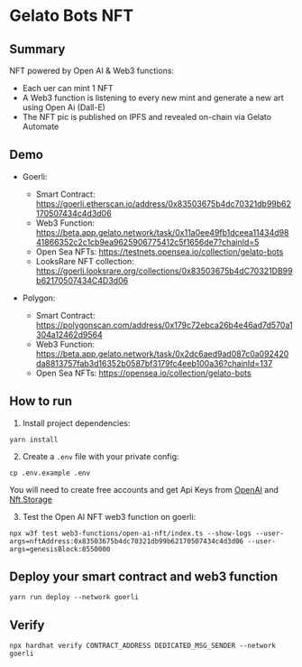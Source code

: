 # Gelato Bots NFT

## Summary

NFT powered by Open AI & Web3 functions:
- Each uer can mint 1 NFT
- A Web3 function is listening to every new mint and generate a new art using Open Ai (Dall-E)
- The NFT pic is published on IPFS and revealed on-chain via Gelato Automate

## Demo
- Goerli:
  - Smart Contract: https://goerli.etherscan.io/address/0x83503675b4dc70321db99b62170507434c4d3d06
  - Web3 Function: https://beta.app.gelato.network/task/0x11a0ee49fb1dceea11434d9841866352c2c1cb9ea9625906775412c5f1656de7?chainId=5 
  - Open Sea NFTs: https://testnets.opensea.io/collection/gelato-bots
  - LooksRare NFT collection: https://goerli.looksrare.org/collections/0x83503675b4dC70321DB99b62170507434C4D3d06

- Polygon:
  - Smart Contract: https://polygonscan.com/address/0x179c72ebca26b4e46ad7d570a1304a12462d9564
  - Web3 Function: https://beta.app.gelato.network/task/0x2dc6aed9ad087c0a092420da8813757fab3d16352b0587bf3179fc4eeb100a36?chainId=137
  - Open Sea NFTs: https://opensea.io/collection/gelato-bots

## How to run

1. Install project dependencies:
```
yarn install
```

2. Create a `.env` file with your private config:
```
cp .env.example .env
```
You will need to create free accounts and get Api Keys from [OpenAI](https://platform.openai.com/) and [Nft.Storage](https://nft.storage/)

3. Test the Open AI NFT web3 function on goerli:
```
npx w3f test web3-functions/open-ai-nft/index.ts --show-logs --user-args=nftAddress:0x83503675b4dc70321db99b62170507434c4d3d06 --user-args=genesisBlock:8550000
```

## Deploy your smart contract and web3 function
```
yarn run deploy --network goerli
```

## Verify
```
npx hardhat verify CONTRACT_ADDRESS DEDICATED_MSG_SENDER --network goerli
```
